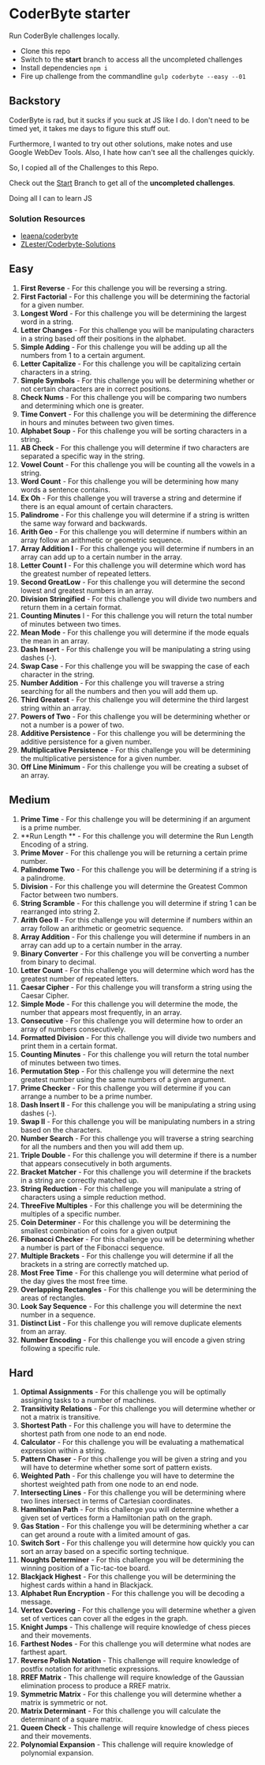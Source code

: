# CoderByte starter

Run CoderByle challenges locally.

- Clone this repo
- Switch to the **start** branch to access all the uncompleted challenges
- Install dependencies `npm i`
- Fire up challenge from the commandline `gulp coderbyte --easy --01`


## Backstory

CoderByte is rad, but it sucks if you suck at JS like I do. I don't need to be timed yet, it takes me days to figure this stuff out.

Furthermore, I wanted to try out other solutions, make notes and use Google WebDev Tools. Also, I hate how can't see all the challenges quickly.

So, I copied all of the Challenges to this Repo.


Check out the [Start](https://github.com/brownerd/coderbyte/tree/start) Branch to get all of the **uncompleted challenges**.

Doing all I can to learn JS

### Solution Resources
- [leaena/coderbyte](https://github.com/leaena/coderbyte)
- [ZLester/Coderbyte-Solutions](https://github.com/ZLester/Coderbyte-Solutions)


## Easy

1. **First Reverse** - For this challenge you will be reversing a string.
1. **First Factorial** - For this challenge you will be determining the factorial for a given number.
1. **Longest Word** - For this challenge you will be determining the largest word in a string.
1. **Letter Changes** - For this challenge you will be manipulating characters in a string based off their positions in the alphabet.
1. **Simple Adding** - For this challenge you will be adding up all the numbers from 1 to a certain argument.
1. **Letter Capitalize** - For this challenge you will be capitalizing certain characters in a string.
1. **Simple Symbols** - For this challenge you will be determining whether or not certain characters are in correct positions.
1. **Check Nums** - For this challenge you will be comparing two numbers and determining which one is greater.
1. **Time Convert** - For this challenge you will be determining the difference in hours and minutes between two given times.
1. **Alphabet Soup** - For this challenge you will be sorting characters in a string.
1. **AB Check** - For this challenge you will determine if two characters are separated a specific way in the string.
1. **Vowel Count** - For this challenge you will be counting all the vowels in a string.
1. **Word Count** - For this challenge you will be determining how many words a sentence contains.
1. **Ex Oh** - For this challenge you will traverse a string and determine if there is an equal amount of certain characters.
1. **Palindrome** - For this challenge you will determine if a string is written the same way forward and backwards.
1. **Arith Geo** - For this challenge you will determine if numbers within an array follow an arithmetic or geometric sequence.
1. **Array Addition I** - For this challenge you will determine if numbers in an array can add up to a certain number in the array.
1. **Letter Count I** - For this challenge you will determine which word has the greatest number of repeated letters.
1. **Second GreatLow** - For this challenge you will determine the second lowest and greatest numbers in an array.
1. **Division Stringified** - For this challenge you will divide two numbers and return them in a certain format.
1. **Counting Minutes** I - For this challenge you will return the total number of minutes between two times.
1. **Mean Mode** - For this challenge you will determine if the mode equals the mean in an array.
1. **Dash Insert** - For this challenge you will be manipulating a string using dashes (-).
1. **Swap Case** - For this challenge you will be swapping the case of each character in the string.
1. **Number Addition** - For this challenge you will traverse a string searching for all the numbers and then you will add them up.
1. **Third Greatest** - For this challenge you will determine the third largest string within an array.
1. **Powers of Two** - For this challenge you will be determining whether or not a number is a power of two.
1. **Additive Persistence** - For this challenge you will be determining the additive persistence for a given number.
1. **Multiplicative Persistence** - For this challenge you will be determining the multiplicative persistence for a given number.
1. **Off Line Minimum** - For this challenge you will be creating a subset of an array.


## Medium

1. **Prime Time** - For this challenge you will be determining if an argument is a prime number.
1. **Run Length ** - For this challenge you will determine the Run Length Encoding of a string.
1. **Prime Mover** - For this challenge you will be returning a certain prime number.
1. **Palindrome Two** - For this challenge you will be determining if a string is a palindrome.
1. **Division** - For this challenge you will determine the Greatest Common Factor between two numbers.
1. **String Scramble** - For this challenge you will determine if string 1 can be rearranged into string 2.
1. **Arith Geo II** - For this challenge you will determine if numbers within an array follow an arithmetic or geometric sequence.
1. **Array Addition** - For this challenge you will determine if numbers in an array can add up to a certain number in the array.
1. **Binary Converter** - For this challenge you will be converting a number from binary to decimal.
1. **Letter Count** - For this challenge you will determine which word has the greatest number of repeated letters.
1. **Caesar Cipher** - For this challenge you will transform a string using the Caesar Cipher.
1. **Simple Mode** - For this challenge you will determine the mode, the number that appears most frequently, in an array.
1. **Consecutive** - For this challenge you will determine how to order an array of numbers consecutively.
1. **Formatted Division** - For this challenge you will divide two numbers and print them in a certain format.
1. **Counting Minutes** - For this challenge you will return the total number of minutes between two times.
1. **Permutation Step** - For this challenge you will determine the next greatest number using the same numbers of a given argument.
1. **Prime Checker** - For this challenge you will determine if you can arrange a number to be a prime number.
1. **Dash Insert II** - For this challenge you will be manipulating a string using dashes (-).
1. **Swap II** - For this challenge you will be manipulating numbers in a string based on the characters.
1. **Number Search** - For this challenge you will traverse a string searching for all the numbers and then you will add them up.
1. **Triple Double** - For this challenge you will determine if there is a number that appears consecutively in both arguments.
1. **Bracket Matcher** - For this challenge you will determine if the brackets in a string are correctly matched up.
1. **String Reduction** - For this challenge you will manipulate a string of characters using a simple reduction method.
1. **ThreeFive Multiples** - For this challenge you will be determining the multiples of a specific number.
1. **Coin Determiner** - For this challenge you will be determining the smallest combination of coins for a given output
1. **Fibonacci Checker** - For this challenge you will be determining whether a number is part of the Fibonacci sequence.
1. **Multiple Brackets** - For this challenge you will determine if all the brackets in a string are correctly matched up.
1. **Most Free Time** - For this challenge you will determine what period of the day gives the most free time.
1. **Overlapping Rectangles** - For this challenge you will be determining the areas of rectangles.
1. **Look Say Sequence** - For this challenge you will determine the next number in a sequence.
1. **Distinct List** - For this challenge you will remove duplicate elements from an array.
1. **Number Encoding** - For this challenge you will encode a given string following a specific rule.



## Hard

1. **Optimal Assignments** - For this challenge you will be optimally assigning tasks to a number of machines.
1. **Transitivity Relations** - For this challenge you will determine whether or not a matrix is transitive.
1. **Shortest Path** - For this challenge you will have to determine the shortest path from one node to an end node.
1. **Calculator** - For this challenge you will be evaluating a mathematical expression within a string.
1. **Pattern Chaser** - For this challenge you will be given a string and you will have to determine whether some sort of pattern exists.
1. **Weighted Path** - For this challenge you will have to determine the shortest weighted path from one node to an end node.
1. **Intersecting Lines** - For this challenge you will be determining where two lines intersect in terms of Cartesian coordinates.
1. **Hamiltonian Path** - For this challenge you will determine whether a given set of vertices form a Hamiltonian path on the graph.
1. **Gas Station** - For this challenge you will be determining whether a car can get around a route with a limited amount of gas.
1. **Switch Sort** - For this challenge you will determine how quickly you can sort an array based on a specific sorting technique.
1. **Noughts Determiner** - For this challenge you will be determining the winning position of a Tic-tac-toe board.
1. **Blackjack Highest** - For this challenge you will be determining the highest cards within a hand in Blackjack.
1. **Alphabet Run Encryption** - For this challenge you will be decoding a message.
1. **Vertex Covering** - For this challenge you will determine whether a given set of vertices can cover all the edges in the graph.
1. **Knight Jumps** - This challenge will require knowledge of chess pieces and their movements.
1. **Farthest Nodes** - For this challenge you will determine what nodes are farthest apart.
1. **Reverse Polish Notation** - This challenge will require knowledge of postfix notation for arithmetic expressions.
1. **RREF Matrix** - This challenge will require knowledge of the Gaussian elimination process to produce a RREF matrix.
1. **Symmetric Matrix** - For this challenge you will determine whether a matrix is symmetric or not.
1. **Matrix Determinant** - For this challenge you will calculate the determinant of a square matrix.
1. **Queen Check** - This challenge will require knowledge of chess pieces and their movements.
1. **Polynomial Expansion** - This challenge will require knowledge of polynomial expansion.
